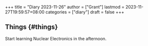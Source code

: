 +++
title = "Diary 2023-11-26"
author = ["Grant"]
lastmod = 2023-11-27T19:59:57+08:00
categories = ["diary"]
draft = false
+++

## Things {#things}

Start learning Nuclear Electronics in the afternoon.
